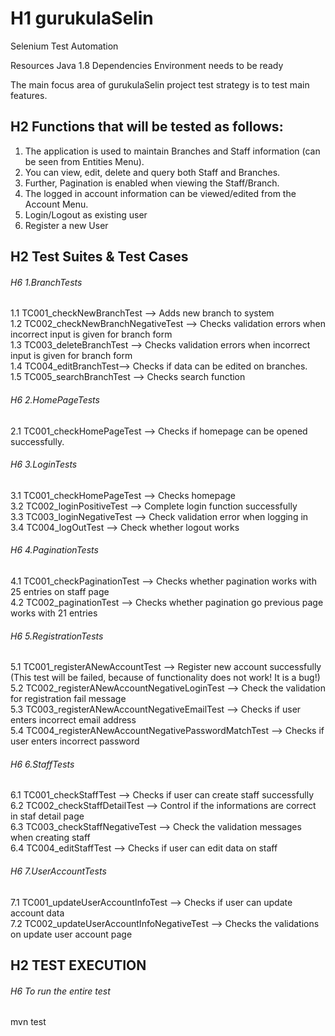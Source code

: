 # H1 gurukulaSelin
Selenium Test Automation

Resources	Java 1.8
Dependencies	Environment needs to be ready 

The  main focus area of gurukulaSelin project test strategy is to test main features.

## H2 Functions that will be tested as follows:

1. The application is used to maintain Branches and Staff information (can be seen from Entities Menu). 
2. You can view, edit, delete and query both Staff and Branches. 
3. Further, Pagination is enabled when viewing the Staff/Branch. 
4. The logged in account information can be viewed/edited from the Account Menu. 
5. Login/Logout as existing user
6. Register a new User

## H2 Test Suites & Test Cases

###### H6 1.BranchTests</br>
1.1 TC001_checkNewBranchTest --> Adds new branch to system</br>
1.2 TC002_checkNewBranchNegativeTest --> Checks validation errors when incorrect input is given for branch form</br>
1.3 TC003_deleteBranchTest --> Checks validation errors when incorrect input is given for branch form</br>
1.4 TC004_editBranchTest--> Checks if data can be edited on branches.</br>
1.5 TC005_searchBranchTest --> Checks search function </br>
###### H6 2.HomePageTests</br>
2.1 TC001_checkHomePageTest --> Checks if homepage can be opened successfully.</br>
###### H6 3.LoginTests</br>
3.1  TC001_checkHomePageTest --> Checks homepage</br>
3.2  TC002_loginPositiveTest --> Complete login function successfully</br>
3.3  TC003_loginNegativeTest --> Check validation error when logging in</br>
3.4  TC004_logOutTest --> Check whether logout works</br>
###### H6 4.PaginationTests</br>
4.1  TC001_checkPaginationTest --> Checks whether pagination works with 25 entries on staff page</br>
4.2  TC002_paginationTest --> Checks whether pagination go previous page works with 21 entries</br>
###### H6 5.RegistrationTests</br>
5.1  TC001_registerANewAccountTest --> Register new account successfully (This test will be failed, because of functionality does not work! It is a bug!)</br>
5.2  TC002_registerANewAccountNegativeLoginTest --> Check the validation for registration fail message</br>
5.3  TC003_registerANewAccountNegativeEmailTest --> Checks if user enters incorrect email address</br>
5.4  TC004_registerANewAccountNegativePasswordMatchTest --> Checks if user enters incorrect password</br>
###### H6 6.StaffTests</br>
6.1  TC001_checkStaffTest --> Checks if user can create staff successfully</br>
6.2  TC002_checkStaffDetailTest --> Control if the informations are correct in staf detail page</br>
6.3  TC003_checkStaffNegativeTest --> Check the validation messages when creating staff</br>
6.4  TC004_editStaffTest --> Checks if user can edit data on staff</br>
###### H6 7.UserAccountTests</br>
7.1  TC001_updateUserAccountInfoTest --> Checks if user can update account data</br>
7.2  TC002_updateUserAccountInfoNegativeTest --> Checks the validations on update user account page</br>

## H2 TEST EXECUTION

###### H6 To run the entire test</br>
mvn test

